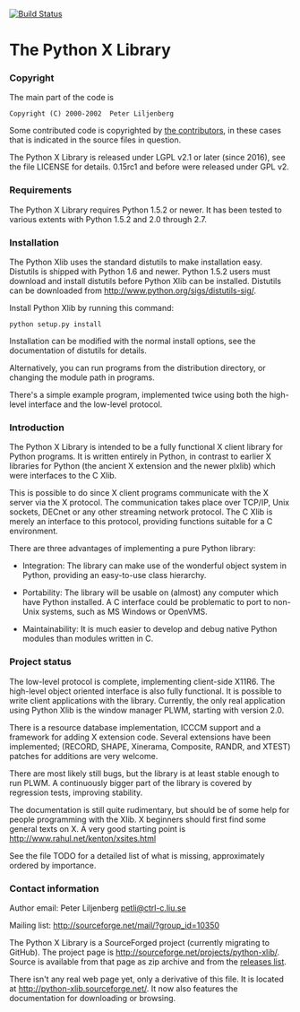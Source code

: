 [![Build Status](https://travis-ci.org/python-xlib/python-xlib.svg?branch=master)](https://travis-ci.org/python-xlib/python-xlib)

# The Python X Library

### Copyright

The main part of the code is

    Copyright (C) 2000-2002  Peter Liljenberg

Some contributed code is copyrighted by [the contributors](https://github.com/python-xlib/python-xlib/graphs/contributors), in these cases that is indicated in the source files in question.

The Python X Library is released under LGPL v2.1 or later (since 2016), see the file LICENSE for details.
0.15rc1 and before were released under GPL v2.

### Requirements

The Python X Library requires Python 1.5.2 or newer.  It has been
tested to various extents with Python 1.5.2 and 2.0 through 2.7.


### Installation

The Python Xlib uses the standard distutils to make installation
easy.  Distutils is shipped with Python 1.6 and newer.  Python 1.5.2
users must download and install distutils before Python Xlib can be
installed.  Distutils can be downloaded from
http://www.python.org/sigs/distutils-sig/.

Install Python Xlib by running this command:
```
python setup.py install
```
Installation can be modified with the normal install options, see the
documentation of distutils for details.

Alternatively, you can run programs from the distribution directory,
or changing the module path in programs.

There's a simple example program, implemented twice using both the
high-level interface and the low-level protocol.


### Introduction

The Python X Library is intended to be a fully functional X client
library for Python programs.  It is written entirely in Python, in
contrast to earlier X libraries for Python (the ancient X extension
and the newer plxlib) which were interfaces to the C Xlib.

This is possible to do since X client programs communicate with the X
server via the X protocol.  The communication takes place over TCP/IP,
Unix sockets, DECnet or any other streaming network protocol.  The C
Xlib is merely an interface to this protocol, providing functions
suitable for a C environment.

There are three advantages of implementing a pure Python library:

 * Integration:  The library can make use of the wonderful object
   system in Python, providing an easy-to-use class hierarchy.

 * Portability: The library will be usable on (almost) any computer
   which have Python installed.  A C interface could be problematic to
   port to non-Unix systems, such as MS Windows or OpenVMS.

 * Maintainability:  It is much easier to develop and debug native
   Python modules than modules written in C.


### Project status

The low-level protocol is complete, implementing client-side X11R6.
The high-level object oriented interface is also fully functional.
It is possible to write client applications with the library.
Currently, the only real application using Python Xlib is the window
manager PLWM, starting with version 2.0.

There is a resource database implementation, ICCCM support and a
framework for adding X extension code.  Several extensions have been
implemented; (RECORD, SHAPE, Xinerama, Composite, RANDR, and XTEST)
patches for additions are very welcome.

There are most likely still bugs, but the library is at least stable
enough to run PLWM.  A continuously bigger part of the library is
covered by regression tests, improving stability.

The documentation is still quite rudimentary, but should be of some
help for people programming with the Xlib. X beginners should first
find some general texts on X.  A very good starting point is
http://www.rahul.net/kenton/xsites.html

See the file TODO for a detailed list of what is missing,
approximately ordered by importance.


### Contact information

Author email: Peter Liljenberg <petli@ctrl-c.liu.se>

Mailing list: http://sourceforge.net/mail/?group_id=10350

The Python X Library is a SourceForged project (currently migrating to GitHub). The project page is http://sourceforge.net/projects/python-xlib/. Source is available from that page as zip archive and from the [releases list](https://github.com/python-xlib/python-xlib/releases).

There isn't any real web page yet, only a derivative of this file.  It
is located at http://python-xlib.sourceforge.net/.  It now also
features the documentation for downloading or browsing.
